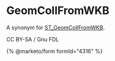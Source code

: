 # GeomCollFromWKB

A synonym for [ST\_GeomCollFromWKB](st_geomcollfromwkb.md).

CC BY-SA / Gnu FDL

{% @marketo/form formId="4316" %}
